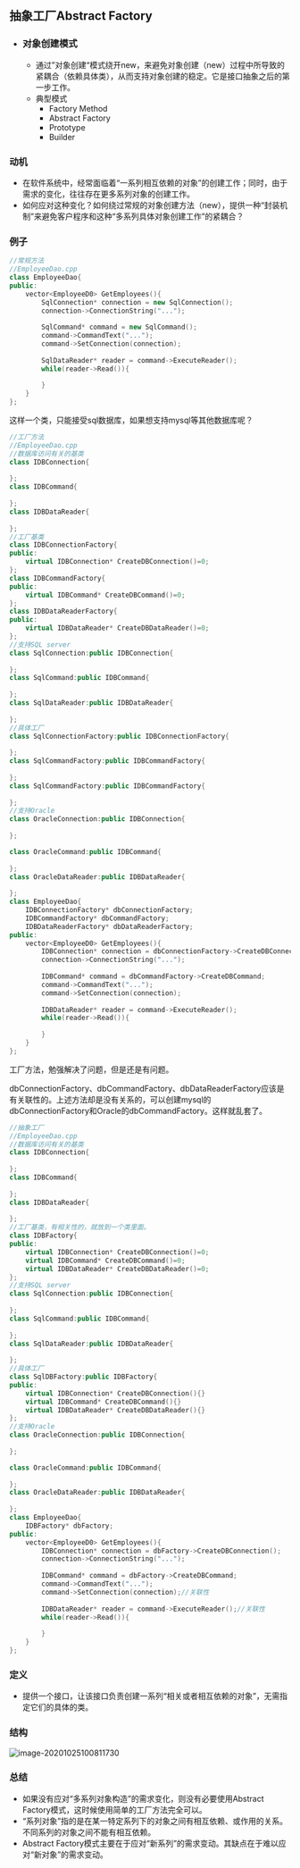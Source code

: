 ## 抽象工厂Abstract Factory

- ### 对象创建模式

  - 通过”对象创建“模式绕开new，来避免对象创建（new）过程中所导致的紧耦合（依赖具体类），从而支持对象创建的稳定。它是接口抽象之后的第一步工作。
  - 典型模式
    - Factory Method
    - Abstract Factory
    - Prototype
    - Builder

### 动机

- 在软件系统中，经常面临着“一系列相互依赖的对象”的创建工作；同时，由于需求的变化，往往存在更多系列对象的创建工作。
- 如何应对这种变化？如何绕过常规的对象创建方法（new），提供一种“封装机制”来避免客户程序和这种“多系列具体对象创建工作”的紧耦合？



### 例子

```cpp
//常规方法
//EmployeeDao.cpp
class EmployeeDao{
public:
    vector<EmployeeD0> GetEmployees(){
        SqlConnection* connection = new SqlConnection();
        connection->ConnectionString("...");
        
        SqlCommand* command = new SqlCommand();
        command->CommandText("...");
        command->SetConnection(connection);
        
        SqlDataReader* reader = command->ExecuteReader();
        while(reader->Read()){
            
        }
    }
};

```

这样一个类，只能接受sql数据库，如果想支持mysql等其他数据库呢？

```cpp
//工厂方法
//EmployeeDao.cpp
//数据库访问有关的基类
class IDBConnection{
    
};
class IDBCommand{
    
};
class IDBDataReader{
    
};
//工厂基类
class IDBConnectionFactory{
public:
    virtual IDBConnection* CreateDBConnection()=0;
};
class IDBCommandFactory{
public:
    virtual IDBCommand* CreateDBCommand()=0; 
};
class IDBDataReaderFactory{
public:
    virtual IDBDataReader* CreateDBDataReader()=0;
};
//支持SQL server
class SqlConnection:public IDBConnection{
    
};
class SqlCommand:public IDBCommand{
    
};
class SqlDataReader:public IDBDataReader{
    
};
//具体工厂
class SqlConnectionFactory:public IDBConnectionFactory{
    
};
class SqlCommandFactory:public IDBCommandFactory{
    
};
class SqlCommandFactory:public IDBCommandFactory{
    
};
//支持Oracle
class OracleConnection:public IDBConnection{
    
};

class OracleCommand:public IDBCommand{
    
};
class OracleDataReader:public IDBDataReader{
    
};
class EmployeeDao{
    IDBConnectionFactory* dbConnectionFactory;
    IDBCommandFactory* dbCommandFactory;
    IDBDataReaderFactory* dbDataReaderFactory;
public:
    vector<EmployeeD0> GetEmployees(){
        IDBConnection* connection = dbConnectionFactory->CreateDBConnection();
        connection->ConnectionString("...");
        
        IDBCommand* command = dbCommandFactory->CreateDBCommand;
        command->CommandText("...");
        command->SetConnection(connection);
        
        IDBDataReader* reader = command->ExecuteReader();
        while(reader->Read()){
            
        }
    }
};


```

工厂方法，勉强解决了问题，但是还是有问题。

dbConnectionFactory、dbCommandFactory、dbDataReaderFactory应该是有关联性的。上述方法却是没有关系的，可以创建mysql的dbConnectionFactory和Oracle的dbCommandFactory。这样就乱套了。

```cpp
//抽象工厂
//EmployeeDao.cpp
//数据库访问有关的基类
class IDBConnection{
    
};
class IDBCommand{
    
};
class IDBDataReader{
    
};
//工厂基类，有相关性的，就放到一个类里面。
class IDBFactory{
public:
    virtual IDBConnection* CreateDBConnection()=0;
    virtual IDBCommand* CreateDBCommand()=0; 
    virtual IDBDataReader* CreateDBDataReader()=0;
};
//支持SQL server
class SqlConnection:public IDBConnection{
    
};
class SqlCommand:public IDBCommand{
    
};
class SqlDataReader:public IDBDataReader{
    
};
//具体工厂
class SqlDBFactory:public IDBFactory{
public:
    virtual IDBConnection* CreateDBConnection(){}
    virtual IDBCommand* CreateDBCommand(){}
    virtual IDBDataReader* CreateDBDataReader(){}
};
//支持Oracle
class OracleConnection:public IDBConnection{
    
};

class OracleCommand:public IDBCommand{
    
};
class OracleDataReader:public IDBDataReader{
    
};
class EmployeeDao{
    IDBFactory* dbFactory;
public:
    vector<EmployeeD0> GetEmployees(){
        IDBConnection* connection = dbFactory->CreateDBConnection();
        connection->ConnectionString("...");
        
        IDBCommand* command = dbFactory->CreateDBCommand;
        command->CommandText("...");
        command->SetConnection(connection);//关联性
        
        IDBDataReader* reader = command->ExecuteReader();//关联性
        while(reader->Read()){
            
        }
    }
};


```



### 定义

- 提供一个接口，让该接口负责创建一系列“相关或者相互依赖的对象”，无需指定它们的具体的类。


### 结构

![image-20201025100811730](https://i.loli.net/2020/10/25/w5SR7XT4PaBVpWv.png)

### 总结

- 如果没有应对“多系列对象构造”的需求变化，则没有必要使用Abstract Factory模式，这时候使用简单的工厂方法完全可以。
- “系列对象”指的是在某一特定系列下的对象之间有相互依赖、或作用的关系。不同系列的对象之间不能有相互依赖。
- Abstract Factory模式主要在于应对“新系列”的需求变动。其缺点在于难以应对“新对象”的需求变动。

